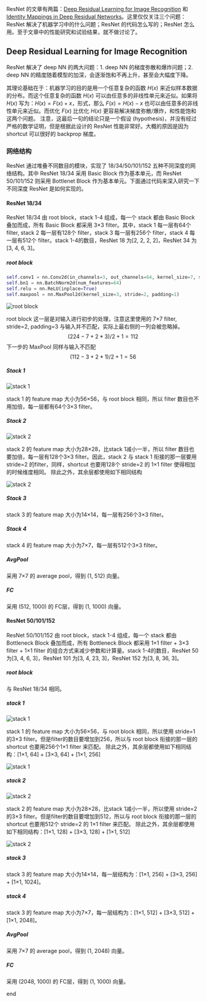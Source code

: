 ResNet 的文章有两篇：[Deep Residual Learning for Image Recognition](https://github.com/FortiLeiZhang/model_zoo/blob/master/PyTorch/ResNet/Deep%20Residual%20Learning%20for%20Image%20Recognition.pdf) 和 [Identity Mappings in Deep Residual Networks](https://github.com/FortiLeiZhang/model_zoo/blob/master/PyTorch/ResNet/Identity%20Mappings%20in%20Deep%20Residual%20Networks.pdf)。这里仅仅关注三个问题：ResNet 解决了机器学习中的什么问题；ResNet 的代码怎么写的；ResNet 怎么用。至于文章中的性能研究和试验结果，就不做讨论了。

Deep Residual Learning for Image Recognition
---
ResNet 解决了 deep NN 的两大问题：1. deep NN 的梯度弥散和爆炸问题；2. deep NN 的精度随着模型的加深，会逐渐饱和不再上升，甚至会大幅度下降。

其理论基础在于：机器学习的目的是用一个任意复杂的函数 $\textit{H} (x)$ 来近似样本数据的分布。而这个任意复杂的函数 $\textit{H} (x)$ 可以由任意多的非线性单元来近似。如果将 $\textit{H} (x)$ 写为：$\textit{H} (x) = \textit{F} (x) + x$，形式，那么 $\textit{F} (x) = \textit{H} (x) - x$ 也可以由任意多的非线性单元来近似。而优化 $\textit{F} (x)$ 比优化 $\textit{H} (x)$ 更容易解决梯度弥散/爆炸，和性能饱和这两个问题。
注意，这最后一句的结论只是一个假设 (hypothesis)，并没有经过严格的数学证明，但是根据此设计的 ResNet 性能非常好。大概的原因是因为 shortcut 可以很好的 backprop 梯度。

### 网络结构
ResNet 通过堆叠不同数目的模块，实现了 18/34/50/101/152 五种不同深度的网络结构。其中 ResNet 18/34 采用 Basic Block 作为基本单元，而 ResNet 50/101/152 则采用 Bottlenet Block 作为基本单元。下面通过代码来深入研究一下不同深度 ResNet 是如何实现的。

#### ResNet 18/34
ResNet 18/34 由 root block，stack 1-4 组成，每一个 stack 都由 Basic Block 叠加而成，所有 Basic Block 都采用 3×3 filter。其中，stack 1 每一层有64个 filter, stack 2 每一层有128个 filter，stack 3 每一层有256个 filter，stack 4 每一层有512个 filter。stack 1-4的数目，ResNet 18 为[2, 2, 2, 2]，ResNet 34 为[3, 4, 6, 3]。

##### root block
```python
self.conv1 = nn.Conv2d(in_channels=3, out_channels=64, kernel_size=7, stride=2, padding=3, bias=False)
self.bn1 = nn.BatchNorm2d(num_features=64)
self.relu = nn.ReLU(inplace=True)
self.maxpool = nn.MaxPool2d(kernel_size=3, stride=2, padding=1)
```
![root block](https://github.com/FortiLeiZhang/model_zoo/raw/master/PyTorch/ResNet/root_block.jpg)

root block 这一层是对输入进行初步的处理，注意这里使用的 7×7 filter, stride=2, padding=3 与输入并不匹配，实际上最右侧的一列会被忽略掉。
$$
(224 - 7 + 2 * 3) / 2 + 1 = 112
$$
下一步的 MaxPool 同样与输入不匹配
$$
(112 - 3 + 2 * 1) / 2 + 1 = 56
$$

##### Stack 1
![stack 1](https://github.com/FortiLeiZhang/model_zoo/raw/master/PyTorch/ResNet/stack1.jpg)

stack 1 的 feature map 大小为56×56，与 root block 相同，所以 filter 数目也不用加倍，每一层都有64个3×3 filter。

##### Stack 2
![stack 2](https://github.com/FortiLeiZhang/model_zoo/raw/master/PyTorch/ResNet/stack2_1.jpg)

stack 2 的 feature map 大小为28×28，比stack 1减小一半，所以 filter 数目也要加倍，每一层有128个3×3 filter。因此，stack 2 与 stack 1 衔接的那一层要用 stride=2 的filter，同样，shortcut 也要用128个 stride=2 的 1×1 filter 使得相加的时候维度相同。
除此之外，其余层都使用如下相同结构

![stack 2](https://github.com/FortiLeiZhang/model_zoo/raw/master/PyTorch/ResNet/stack2_2.jpg)

##### Stack 3
stack 3 的 feature map 大小为14×14，每一层有256个3×3 filter。

##### Stack 4
stack 4 的 feature map 大小为7×7，每一层有512个3×3 filter。

##### AvgPool
采用 7×7 的 average pool，得到 (1, 512) 向量。

##### FC
采用 (512, 1000) 的 FC层，得到 (1, 1000) 向量。


#### ResNet 50/101/152
ResNet 50/101/152 由 root block，stack 1-4 组成，每一个 stack 都由 Bottleneck Block 叠加而成，所有 Bottleneck Block 都采用 1×1 filter + 3×3 filter + 1×1 filter 的组合方式来减少参数和计算量。stack 1-4的数目，ResNet 50 为[3, 4, 6, 3]，ResNet 101 为[3, 4, 23, 3]，ResNet 152 为[3, 8, 36, 3]。

##### root block
与 ResNet 18/34 相同。

##### stack 1
![stack 1](https://github.com/FortiLeiZhang/model_zoo/raw/master/PyTorch/ResNet/stack3.jpg)

stack 1 的 feature map 大小为56×56，与 root block 相同，所以使用 stride=1 的3×3 filter。但是filter的数目要增加到256，所以与 root block 衔接的那一层的 shortcut 也要用256个1×1 filter 来匹配。
除此之外，其余层都使用如下相同结构：[1×1, 64] + [3×3, 64] + [1×1, 256]

![stack 1](https://github.com/FortiLeiZhang/model_zoo/raw/master/PyTorch/ResNet/stack3_2.jpg)

##### stack 2
![stack 2](https://github.com/FortiLeiZhang/model_zoo/raw/master/PyTorch/ResNet/stack4.jpg)

stack 2 的 feature map 大小为28×28，比stack 1减小一半，所以使用 stride=2 的3×3 filter。但是filter的数目要增加到512，所以与 root block 衔接的那一层的 shortcut 也要用512个 stride=2 的 1×1 filter 来匹配。
除此之外，其余层都使用如下相同结构：[1×1, 128] + [3×3, 128] + [1×1, 512]

![stack 2](https://github.com/FortiLeiZhang/model_zoo/raw/master/PyTorch/ResNet/stack4_2.jpg)

##### stack 3
stack 3 的 feature map 大小为14×14，每一层结构为：[1×1, 256] + [3×3, 256] + [1×1, 1024]。

##### stack 4
stack 3 的 feature map 大小为7×7，每一层结构为：[1×1, 512] + [3×3, 512] + [1×1, 2048]。

##### AvgPool
采用 7×7 的 average pool，得到 (1, 2048) 向量。

##### FC
采用 (2048, 1000) 的 FC层，得到 (1, 1000) 向量。

















end
